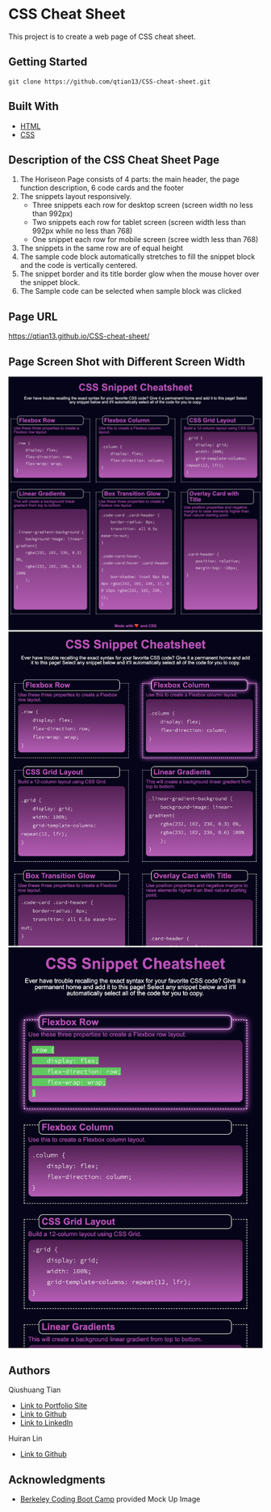 # CSS Cheat Sheet
This project is to create a web page of CSS cheat sheet.

## Getting Started
```console
git clone https://github.com/qtian13/CSS-cheat-sheet.git
```

## Built With

* [HTML](https://developer.mozilla.org/en-US/docs/Web/HTML)
* [CSS](https://developer.mozilla.org/en-US/docs/Web/CSS)

## Description of the CSS Cheat Sheet Page
1. The Horiseon Page consists of 4 parts:  the main header,  the page function description, 6 code cards and the footer
1. The snippets layout responsively. 
    * Three snippets each row for desktop screen (screen width no less than 992px)
    * Two snippets each row for tablet screen (screen width less than 992px while no less than 768)
    * One snippet each row for mobile screen (scree width less than 768)
1. The snippets in the same row are of equal height
1. The sample code block automatically stretches to fill the snippet block and the code is vertically centered.
1. The snippet border and its title border glow when the mouse hover over the snippet block.
1. The Sample code can be selected when sample block was clicked

## Page URL
https://qtian13.github.io/CSS-cheat-sheet/

## Page Screen Shot with Different Screen Width
![large screen](assets/images/desktop_screen.png)
![medium screen](assets/images/tablet_screen.png)
![small screen](assets/images/mobile_screen.png)


## Authors
Qiushuang Tian
- [Link to Portfolio Site](#)
- [Link to Github](https://github.com/qtian13)
- [Link to LinkedIn](https://www.linkedin.com/in/qiushuang-tian-a9754248/)

Huiran Lin
- [Link to Github](https://github.com/hugh18019)


## Acknowledgments

- [Berkeley Coding Boot Camp](https://bootcamp.berkeley.edu/coding/) provided Mock Up Image





